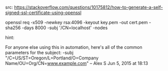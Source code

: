 src:
https://stackoverflow.com/questions/10175812/how-to-generate-a-self-signed-ssl-certificate-using-openssl

openssl req -x509 -newkey rsa:4096 -keyout key.pem -out cert.pem -sha256 -days 8000 -subj '/CN=localhost' -nodes

hint:

For anyone else using this in automation, here's all of the common parameters for the subject: -subj "/C=US/ST=Oregon/L=Portland/O=Company Name/OU=Org/CN=www.example.com" –
Alex S
Jun 5, 2015 at 18:13
